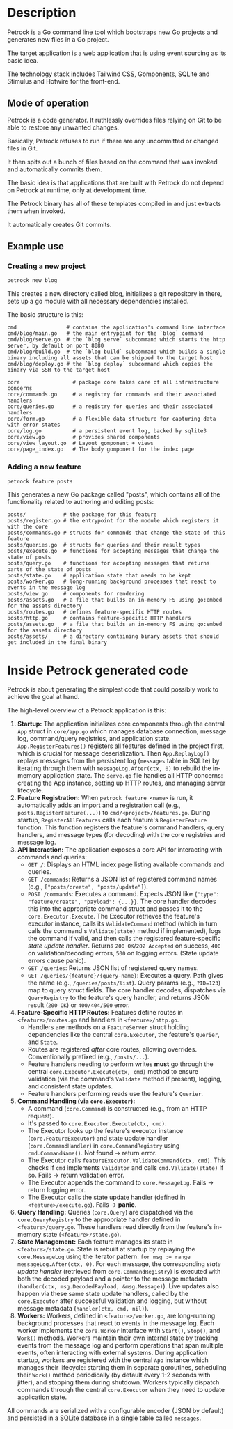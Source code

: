 # Description

Petrock is a Go command line tool which bootstraps new Go projects and generates new files in a Go project.

The target application is a web application that is using event sourcing as its basic idea.

The technology stack includes Tailwind CSS, Gomponents, SQLite and Stimulus and Hotwire for the front-end.

## Mode of operation

Petrock is a code generator. It ruthlessly overrides files relying on Git to be able to restore any unwanted changes.

Basically, Petrock refuses to run if there are any uncommitted or changed files in Git.

It then spits out a bunch of files based on the command that was invoked and automatically commits them.

The basic idea is that applications that are built with Petrock do not depend on Petrock at runtime, only at development time.

The Petrock binary has all of these templates compiled in and just extracts them when invoked.

It automatically creates Git commits.

## Example use

### Creating a new project

```sh
petrock new blog
```

This creates a new directory called blog, initializes a git repository in there, sets up a go module with all necessary dependencies installed.

The basic structure is this:

```
cmd                # contains the application's command line interface
cmd/blog/main.go   # the main entrypoint for the `blog` command
cmd/blog/serve.go  # the `blog serve` subcommand which starts the http server, by default on port 8080
cmd/blog/build.go  # the `blog build` subcommand which builds a single binary including all assets that can be shipped to the target host
cmd/blog/deploy.go # the `blog deploy` subcommand which copies the binary via SSH to the target host

core                 # package core takes care of all infrastructure concerns
core/commands.go     # a registry for commands and their associated handlers
core/queries.go      # a registry for queries and their associated handlers
core/form.go         # a flexible data structure for capturing data with error states
core/log.go          # a persistent event log, backed by sqlite3
core/view.go         # provides shared components
core/view_layout.go  # Layout gomponent + views
core/page_index.go   # The body gomponent for the index page
```

### Adding a new feature

```sh
petrock feature posts
```

This generates a new Go package called "posts", which contains all of the functionality related to authoring and editing posts:

```
posts/            # the package for this feature
posts/register.go # the entrypoint for the module which registers it with the core
posts/commands.go # structs for commands that change the state of this feature
posts/queries.go  # structs for queries and their result types
posts/execute.go  # functions for accepting messages that change the state of posts
posts/query.go    # functions for accepting messages that returns parts of the state of posts
posts/state.go    # application state that needs to be kept
posts/worker.go   # long-running background processes that react to events in the message log
posts/view.go     # components for rendering
posts/assets.go   # a file that builds an in-memory FS using go:embed for the assets directory
posts/routes.go   # defines feature-specific HTTP routes
posts/http.go     # contains feature-specific HTTP handlers
posts/assets.go   # a file that builds an in-memory FS using go:embed for the assets directory
posts/assets/     # a directory containing binary assets that should get included in the final binary
```

# Inside Petrock generated code

Petrock is about generating the simplest code that could possibly work to achieve the goal at hand.

The high-level overview of a Petrock application is this:

1.  **Startup:** The application initializes core components through the central `App` struct in `core/app.go` which manages database connection, message log, command/query registries, and application state. `App.RegisterFeatures()` registers all features defined in the project first, which is crucial for message deserialization. Then `App.ReplayLog()` replays messages from the persistent log (`messages` table in SQLite) by iterating through them with `messageLog.After(ctx, 0)` to rebuild the in-memory application state. The `serve.go` file handles all HTTP concerns: creating the App instance, setting up HTTP routes, and managing server lifecycle.
2.  **Feature Registration:** When `petrock feature <name>` is run, it automatically adds an import and a registration call (e.g., `posts.RegisterFeature(...)`) to `cmd/<project>/features.go`. During startup, `RegisterAllFeatures` calls each feature's `RegisterFeature` function. This function registers the feature's command handlers, query handlers, and message types (for decoding) with the core registries and message log.
3.  **API Interaction:** The application exposes a core API for interacting with commands and queries:
    *   `GET /`: Displays an HTML index page listing available commands and queries.
    *   `GET /commands`: Returns a JSON list of registered command names (e.g., `["posts/create", "posts/update"]`).
    *   `POST /commands`: Executes a command. Expects JSON like `{"type": "feature/create", "payload": {...}}`. The core handler decodes this into the appropriate command struct and passes it to the `core.Executor.Execute`. The Executor retrieves the feature's executor instance, calls its `ValidateCommand` method (which in turn calls the command's `Validate(state)` method if implemented), logs the command if valid, and then calls the registered feature-specific *state update handler*. Returns `200 OK`/`202 Accepted` on success, `400` on validation/decoding errors, `500` on logging errors. (State update errors cause panic).
    *   `GET /queries`: Returns JSON list of registered query names.
    *   `GET /queries/{feature}/{query-name}`: Executes a query. Path gives the name (e.g., `/queries/posts/list`). Query params (e.g., `?ID=123`) map to query struct fields. The core handler decodes, dispatches via `QueryRegistry` to the feature's query handler, and returns JSON result (`200 OK`) or `400/404/500` error.
4.  **Feature-Specific HTTP Routes:** Features define routes in `<feature>/routes.go` and handlers in `<feature>/http.go`.
    *   Handlers are methods on a `FeatureServer` struct holding dependencies like the central `core.Executor`, the feature's `Querier`, and `State`.
    *   Routes are registered *after* core routes, allowing overrides. Conventionally prefixed (e.g., `/posts/...`).
    *   Feature handlers needing to perform writes **must** go through the central `core.Executor.Execute(ctx, cmd)` method to ensure validation (via the command's `Validate` method if present), logging, and consistent state updates.
    *   Feature handlers performing reads use the feature's `Querier`.
5.  **Command Handling (via `core.Executor`):**
    *   A command (`core.Command`) is constructed (e.g., from an HTTP request).
    *   It's passed to `core.Executor.Execute(ctx, cmd)`.
    *   The Executor looks up the feature's executor instance (`core.FeatureExecutor`) and state update handler (`core.CommandHandler`) in `core.CommandRegistry` using `cmd.CommandName()`. Not found -> return error.
    *   The Executor calls `featureExecutor.ValidateCommand(ctx, cmd)`. This checks if `cmd` implements `Validator` and calls `cmd.Validate(state)` if so. Fails -> return validation error.
    *   The Executor appends the command to `core.MessageLog`. Fails -> return logging error.
    *   The Executor calls the state update handler (defined in `<feature>/execute.go`). Fails -> **panic**.
6.  **Query Handling:** Queries (`core.Query`) are dispatched via the `core.QueryRegistry` to the appropriate handler defined in `<feature>/query.go`. These handlers read directly from the feature's in-memory state (`<feature>/state.go`).
7.  **State Management:** Each feature manages its state in `<feature>/state.go`. State is rebuilt at startup by replaying the `core.MessageLog` using the iterator pattern: `for msg := range messageLog.After(ctx, 0)`. For each message, the corresponding *state update handler* (retrieved from `core.CommandRegistry`) is executed with both the decoded payload and a pointer to the message metadata (`handler(ctx, msg.DecodedPayload, &msg.Message)`). Live updates also happen via these same state update handlers, called by the `core.Executor` after successful validation and logging, but without message metadata (`handler(ctx, cmd, nil)`).
8.  **Workers:** Workers, defined in `<feature>/worker.go`, are long-running background processes that react to events in the message log. Each worker implements the `core.Worker` interface with `Start()`, `Stop()`, and `Work()` methods. Workers maintain their own internal state by tracking events from the message log and perform operations that span multiple events, often interacting with external systems. During application startup, workers are registered with the central `App` instance which manages their lifecycle: starting them in separate goroutines, scheduling their `Work()` method periodically (by default every 1-2 seconds with jitter), and stopping them during shutdown. Workers typically dispatch commands through the central `core.Executor` when they need to update application state.

All commands are serialized with a configurable encoder (JSON by default) and persisted in a SQLite database in a single table called `messages`.
